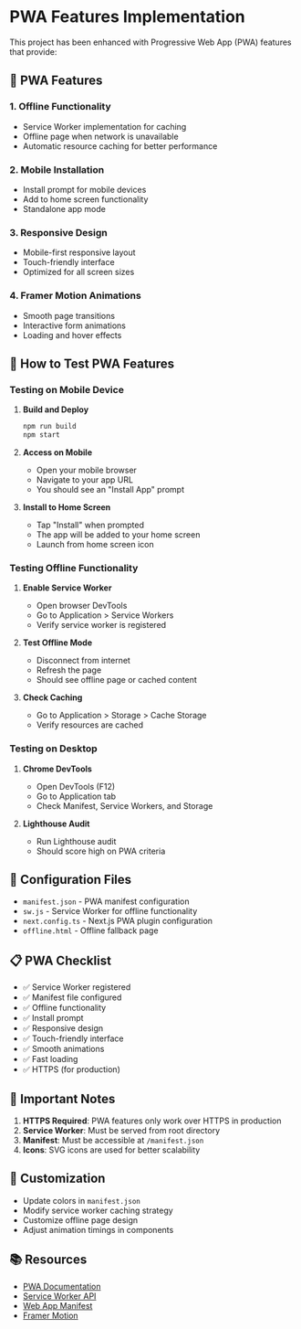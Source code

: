 # PWA Features Implementation

This project has been enhanced with Progressive Web App (PWA) features that provide:

## 🚀 PWA Features

### 1. **Offline Functionality**
- Service Worker implementation for caching
- Offline page when network is unavailable
- Automatic resource caching for better performance

### 2. **Mobile Installation**
- Install prompt for mobile devices
- Add to home screen functionality
- Standalone app mode

### 3. **Responsive Design**
- Mobile-first responsive layout
- Touch-friendly interface
- Optimized for all screen sizes

### 4. **Framer Motion Animations**
- Smooth page transitions
- Interactive form animations
- Loading and hover effects

## 📱 How to Test PWA Features

### Testing on Mobile Device

1. **Build and Deploy**
   ```bash
   npm run build
   npm start
   ```

2. **Access on Mobile**
   - Open your mobile browser
   - Navigate to your app URL
   - You should see an "Install App" prompt

3. **Install to Home Screen**
   - Tap "Install" when prompted
   - The app will be added to your home screen
   - Launch from home screen icon

### Testing Offline Functionality

1. **Enable Service Worker**
   - Open browser DevTools
   - Go to Application > Service Workers
   - Verify service worker is registered

2. **Test Offline Mode**
   - Disconnect from internet
   - Refresh the page
   - Should see offline page or cached content

3. **Check Caching**
   - Go to Application > Storage > Cache Storage
   - Verify resources are cached

### Testing on Desktop

1. **Chrome DevTools**
   - Open DevTools (F12)
   - Go to Application tab
   - Check Manifest, Service Workers, and Storage

2. **Lighthouse Audit**
   - Run Lighthouse audit
   - Should score high on PWA criteria

## 🔧 Configuration Files

- `manifest.json` - PWA manifest configuration
- `sw.js` - Service Worker for offline functionality
- `next.config.ts` - Next.js PWA plugin configuration
- `offline.html` - Offline fallback page

## 📋 PWA Checklist

- ✅ Service Worker registered
- ✅ Manifest file configured
- ✅ Offline functionality
- ✅ Install prompt
- ✅ Responsive design
- ✅ Touch-friendly interface
- ✅ Smooth animations
- ✅ Fast loading
- ✅ HTTPS (for production)

## 🚨 Important Notes

1. **HTTPS Required**: PWA features only work over HTTPS in production
2. **Service Worker**: Must be served from root directory
3. **Manifest**: Must be accessible at `/manifest.json`
4. **Icons**: SVG icons are used for better scalability

## 🎨 Customization

- Update colors in `manifest.json`
- Modify service worker caching strategy
- Customize offline page design
- Adjust animation timings in components

## 📚 Resources

- [PWA Documentation](https://web.dev/progressive-web-apps/)
- [Service Worker API](https://developer.mozilla.org/en-US/docs/Web/API/Service_Worker_API)
- [Web App Manifest](https://developer.mozilla.org/en-US/docs/Web/Manifest)
- [Framer Motion](https://www.framer.com/motion/)
